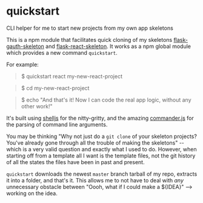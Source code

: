 # quickstart
CLI helper for me to start new projects from my own app skeletons

This is a npm module that facilitates quick cloning of my skeletons [flask-gauth-skeleton](https://github.com/jc4p/flask-gauth-skeleton) and [flask-react-skeleton](https://github.com/jc4p/flask-react-skeleton). It works as a npm global module which provides a new command `quickstart`.

For example:

>$ quickstart react my-new-react-project

>$ cd my-new-react-project

>$ echo "And that's it! Now I can code the real app logic, without any other work!"

It's built using [shelljs](https://github.com/shelljs/shelljs) for the nitty-gritty, and the amazing [commander.js](https://github.com/tj/commander.js/) for the parsing of command line arguments.

You may be thinking "Why not just do a `git clone` of your skeleton projects? You've already gone through all the trouble of making the skeletons" -- which is a very valid question and exactly what I used to do. However, when starting off from a template all I want is the template files, not the git history of all the states the files have been in past and present.

`quickstart` downloads the newest `master` branch tarball of my repo, extracts it into a folder, and that's it. This allows me to not have to deal with _any_ unnecessary obstacle between "Oooh, what if I could make a ${IDEA}" --> working on the idea.
